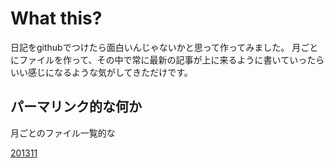 What this?
==========

日記をgithubでつけたら面白いんじゃないかと思って作ってみました。
月ごとにファイルを作って、その中で常に最新の記事が上に来るように書いていったらいい感じになるような気がしてきただけです。

パーマリンク的な何か
-----
月ごとのファイル一覧的な

[201311](201311.md)